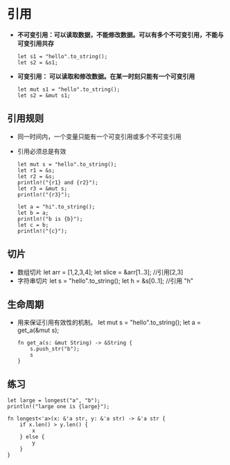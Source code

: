 # 引用

*   **不可变引用：可以读取数据，不能修改数据。可以有多个不可变引用，不能与可变引用共存**

        let s1 = "hello".to_string();
        let s2 = &s1;
*   **可变引用： 可以读取和修改数据。在某一时刻只能有一个可变引用**

        let mut s1 = "hello".to_string();
        let s2 = &mut s1;

## 引用规则

*   同一时间内，一个变量只能有一个可变引用或多个不可变引用
*   引用必须总是有效

        let mut s = "hello".to_string();
        let r1 = &s;
        let r2 = &s;
        println!("{r1} and {r2}");
        let r3 = &mut s;
        println!("{r3}");

        let a = "hi".to_string();
        let b = a;
        println!("b is {b}");
        let c = b;
        println!("{c}");

## 切片

*   数组切片
    let arr = \[1,2,3,4];
    let slice = \&arr\[1..3]; //引用\[2,3]
*   字符串切片
    let s = "hello".to\_string();
    let h = \&s\[0..1];   //引用 "h"

## 生命周期

*   用来保证引用有效性的机制。
    let mut s = "hello".to\_string();
    let a = get\_a(\&mut s);

        fn get_a(s: &mut String) -> &String {
            s.push_str("b");
            s
        }

## 练习

    let large = longest("a", "b");
    println!("large one is {large}");

    fn longest<'a>(x: &'a str, y: &'a str) -> &'a str {
        if x.len() > y.len() {
            x
        } else {
            y
        }
    }

